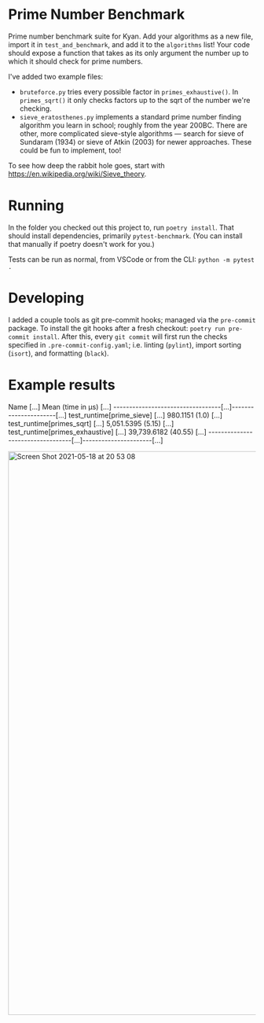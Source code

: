 # Prime Number Benchmark

Prime number benchmark suite for Kyan. Add your algorithms as a new file, import it in `test_and_benchmark`, and add it to the `algorithms` list! Your code should expose a function that takes as its only argument the number up to which it should check for prime numbers.

I've added two example files:
* `bruteforce.py` tries every possible factor in `primes_exhaustive()`. In `primes_sqrt()` it only checks factors up to the sqrt of the number we're checking.
* `sieve_eratosthenes.py` implements a standard prime number finding algorithm you learn in school; roughly from the year 200BC. There are other, more complicated sieve-style algorithms — search for sieve of Sundaram (1934) or sieve of Atkin (2003) for newer approaches. These could be fun to implement, too!

To see how deep the rabbit hole goes, start with https://en.wikipedia.org/wiki/Sieve_theory.

# Running

In the folder you checked out this project to, run `poetry install`. That should install dependencies, primarily `pytest-benchmark`. (You can install that manually if poetry doesn't work for you.)

Tests can be run as normal, from VSCode or from the CLI: `python -m pytest .`

# Developing

I added a couple tools as git pre-commit hooks; managed via the `pre-commit` package.
To install the git hooks after a fresh checkout: `poetry run pre-commit install`. After this, every `git commit` will first run the checks specified in `.pre-commit-config.yaml`; i.e. linting (`pylint`), import sorting (`isort`), and formatting (`black`).

# Example results

Name                              [...]   Mean (time in μs)  [...]
----------------------------------[...]----------------------[...]
test_runtime[prime_sieve]         [...]    980.1151 (1.0)    [...]
test_runtime[primes_sqrt]         [...]  5,051.5395 (5.15)   [...]
test_runtime[primes_exhaustive]   [...] 39,739.6182 (40.55)  [...]
----------------------------------[...]----------------------[...]

<img width="1147" alt="Screen Shot 2021-05-18 at 20 53 08" src="https://user-images.githubusercontent.com/1167977/118715032-0efcac00-b81b-11eb-8688-39988363d402.png">
